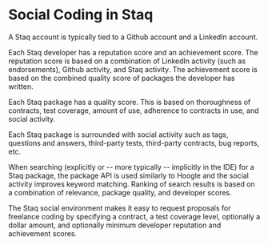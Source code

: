 Social Coding in Staq
=====================

A Staq account is typically tied to a Github account and a LinkedIn account.

Each Staq developer has a reputation score and an achievement score.  The reputation score is based
on a combination of LinkedIn activity (such as endorsements), Github activity, and Staq activity.
The achievement score is based on the combined quality score of packages the developer has written.

Each Staq package has a quality score.  This is based on thoroughness of contracts, test coverage,
amount of use, adherence to contracts in use, and social activity.

Each Staq package is surrounded with social activity such as tags, questions and answers, third-party
tests, third-party contracts, bug reports, etc.

When searching (explicitly or -- more typically -- implicitly in the IDE) for a Staq package, the
package API is used similarly to Hoogle and the social activity improves keyword matching.  Ranking
of search results is based on a combination of relevance, package quality, and developer scores.

The Staq social environment makes it easy to request proposals for freelance coding by specifying a
contract, a test coverage level, optionally a dollar amount, and optionally minimum developer
reputation and achievement scores.